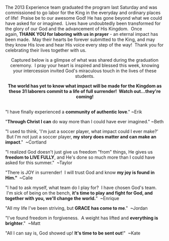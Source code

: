 <p>The 2013 Experience team graduated the program last Saturday and was commissioned to go labor for the King in the everyday and ordinary places of life!  Praise be to our awesome God! He has gone beyond what we could have asked for or imagined.  Lives have undoubtedly been transformed for the glory of our God and the advancement of His Kingdom.  Once again, <strong>THANK YOU for laboring with us in prayer</strong> - an eternal impact has been made.  May their hearts be forever submitted to the King, and may they know His love and hear His voice every step of the way!  Thank you for celebrating their lives together with us.  </p>
<p style="text-align: center;">Captured below is a glimpse of what was shared during the graduation ceremony.  I pray your heart is inspired and blessed this week, knowing your intercession invited God's miraculous touch in the lives of these students.</p>
<p class="caption" style="text-align: center;"><strong>The world has yet to know what impact will be made for the Kingdom as these 31 laborers commit to a life of full surrender!  Watch out...they're coming!<br /><br /></strong></p>
<p>"I have finally experienced a <strong>community of authentic love</strong>." ~Erik</p>
<p>"<strong>Through Christ I can</strong> do way more than I could have ever imagined." ~Beth</p>
<p>"I used to think, 'I'm just a soccer player, what impact could I ever make?'  But I'm not just a soccer player, <strong>my story does matter and can make an impact</strong>."  ~Cortland</p>
<p>"I realized God doesn't just give us freedom "from" things, He gives us <strong>freedom to LIVE FULLY</strong>, and He's done so much more than I could have asked for this summer."  ~Taylor</p>
<p>"There is JOY in surrender!  I will trust God and know <strong>my joy is found in Him."  </strong>~Calie</p>
<p>"I had to ask myself, what team do I play for?  I have chosen God's team.  I'm sick of being on the bench, <strong>it's time to play and fight for God, and together with you, we'll change the world.</strong>"  ~Enrique</p>
<p>"All my life I've been striving, but <strong>GRACE has come to me</strong>."  ~Jordan</p>
<p>"I've found freedom in forgiveness.  A weight has lifted and <strong>everything is brighter</strong>."  ~Matt</p>
<p>"All I can say is, God showed up! <strong>It's time to be sent out</strong>!"  ~Kate</p>